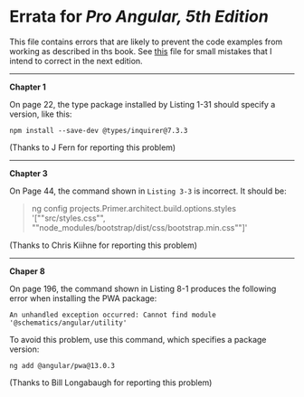 # Errata for *Pro Angular, 5th Edition*

This file contains errors that are likely to prevent the code examples from working as described in ths book. See [this](typos.md) file for small mistakes that I intend to correct in the next edition.

---

**Chapter 1**

On page 22, the type package installed by Listing 1-31 should specify a version, like this:

    npm install --save-dev @types/inquirer@7.3.3

(Thanks to J Fern for reporting this problem)

---


**Chapter 3**

On Page 44, the command shown in `Listing 3-3` is incorrect. It should be:

>ng config projects.Primer.architect.build.options.styles '[""src/styles.css"", ""node_modules/bootstrap/dist/css/bootstrap.min.css""]'

(Thanks to Chris Kiihne for reporting this problem)

---

**Chaper 8**

On page 196, the command shown in Listing 8-1 produces the following error when installing the PWA package:

    An unhandled exception occurred: Cannot find module '@schematics/angular/utility'

To avoid this problem, use this command, which specifies a package version:

    ng add @angular/pwa@13.0.3

(Thanks to Bill Longabaugh for reporting this problem)
